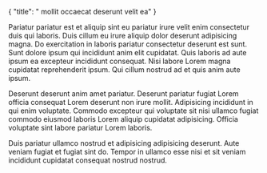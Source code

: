 {
  "title": " mollit occaecat deserunt velit ea"
}

Pariatur pariatur est et aliquip sint eu pariatur irure velit enim consectetur duis qui laboris. Duis cillum eu irure aliquip dolor deserunt adipisicing magna. Do exercitation in laboris pariatur consectetur deserunt est sunt. Sunt dolore ipsum qui incididunt anim elit cupidatat. Quis laboris ad aute ipsum ea excepteur incididunt consequat. Nisi labore Lorem magna cupidatat reprehenderit ipsum. Qui cillum nostrud ad et quis anim aute ipsum.

Deserunt deserunt anim amet pariatur. Deserunt pariatur fugiat Lorem officia consequat Lorem deserunt non irure mollit. Adipisicing incididunt in qui enim voluptate. Commodo excepteur qui voluptate sit nisi ullamco fugiat commodo eiusmod laboris Lorem aliquip cupidatat adipisicing. Officia voluptate sint labore pariatur Lorem laboris.

Duis pariatur ullamco nostrud et adipisicing adipisicing deserunt. Aute veniam fugiat et fugiat sint do. Tempor in ullamco esse nisi et sit veniam incididunt cupidatat consequat nostrud nostrud.